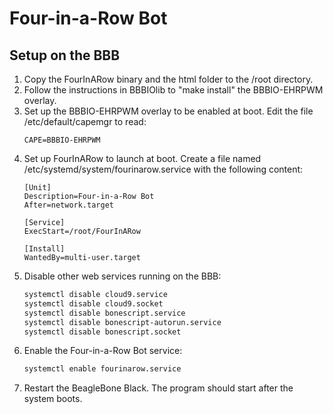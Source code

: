 Four-in-a-Row Bot
=================


## Setup on the BBB

1. Copy the FourInARow binary and the html folder to the /root directory.
2. Follow the instructions in BBBIOlib to "make install" the BBBIO-EHRPWM overlay.
3. Set up the BBBIO-EHRPWM overlay to be enabled at boot. Edit the file /etc/default/capemgr to read:
   ```
   CAPE=BBBIO-EHRPWM
   ```
4. Set up FourInARow to launch at boot. Create a file named /etc/systemd/system/fourinarow.service with the following content:
   ```
   [Unit]
   Description=Four-in-a-Row Bot
   After=network.target
   
   [Service]
   ExecStart=/root/FourInARow
   
   [Install]
   WantedBy=multi-user.target
   ```
5. Disable other web services running on the BBB:
   ```sh
   systemctl disable cloud9.service
   systemctl disable cloud9.socket
   systemctl disable bonescript.service
   systemctl disable bonescript-autorun.service
   systemctl disable bonescript.socket
   ```
6. Enable the Four-in-a-Row Bot service:
   ```sh
   systemctl enable fourinarow.service
   ```
7. Restart the BeagleBone Black. The program should start after the system boots.
